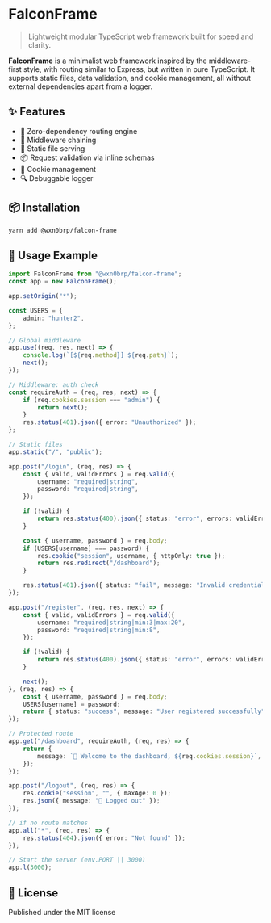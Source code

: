 # FalconFrame

> Lightweight modular TypeScript web framework built for speed and clarity.

**FalconFrame** is a minimalist web framework inspired by the middleware-first style, with routing similar to Express, but written in pure TypeScript. It supports static files, data validation, and cookie management, all without external dependencies apart from a logger.

## ✨ Features

- 🚀 Zero-dependency routing engine
- 🧱 Middleware chaining
- 📁 Static file serving
- 📦 Request validation via inline schemas
- 🍪 Cookie management
- 🔍 Debuggable logger

## 📦 Installation

```bash
yarn add @wxn0brp/falcon-frame
```

## 🚦 Usage Example

```ts
import FalconFrame from "@wxn0brp/falcon-frame";
const app = new FalconFrame();

app.setOrigin("*");

const USERS = {
    admin: "hunter2",
};

// Global middleware
app.use((req, res, next) => {
    console.log(`[${req.method}] ${req.path}`);
    next();
});

// Middleware: auth check
const requireAuth = (req, res, next) => {
    if (req.cookies.session === "admin") {
        return next();
    }
    res.status(401).json({ error: "Unauthorized" });
};

// Static files
app.static("/", "public");

app.post("/login", (req, res) => {
    const { valid, validErrors } = req.valid({
        username: "required|string",
        password: "required|string",
    });

    if (!valid) {
        return res.status(400).json({ status: "error", errors: validErrors });
    }

    const { username, password } = req.body;
    if (USERS[username] === password) {
        res.cookie("session", username, { httpOnly: true });
        return res.redirect("/dashboard");
    }

    res.status(401).json({ status: "fail", message: "Invalid credentials" });
});

app.post("/register", (req, res, next) => {
    const { valid, validErrors } = req.valid({
        username: "required|string|min:3|max:20",
        password: "required|string|min:8",
    });

    if (!valid) {
        return res.status(400).json({ status: "error", errors: validErrors });
    }

    next();
}, (req, res) => {
    const { username, password } = req.body;
    USERS[username] = password;
    return { status: "success", message: "User registered successfully" };
});

// Protected route
app.get("/dashboard", requireAuth, (req, res) => {
    return {
        message: `👑 Welcome to the dashboard, ${req.cookies.session}`,
    });
});

app.post("/logout", (req, res) => {
    res.cookie("session", "", { maxAge: 0 });
    res.json({ message: "👋 Logged out" });
});

// if no route matches
app.all("*", (req, res) => {
    res.status(404).json({ error: "Not found" });
});

// Start the server (env.PORT || 3000)
app.l(3000);
```

## 📜 License

Published under the MIT license